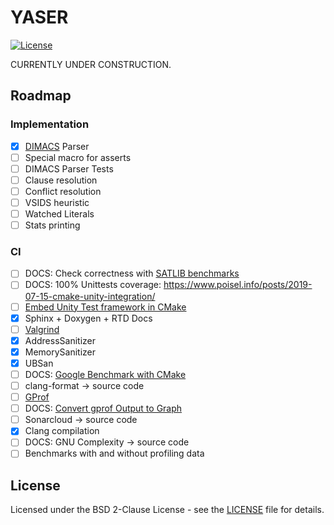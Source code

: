 # YASER
[![License](https://img.shields.io/badge/License-BSD%202--Clause-orange.svg)](https://opensource.org/licenses/BSD-2-Clause)

CURRENTLY UNDER CONSTRUCTION.

## Roadmap
### Implementation
- [X] [DIMACS](https://people.sc.fsu.edu/~jburkardt/data/cnf/cnf.html) Parser
- [ ] Special macro for asserts
- [ ] DIMACS Parser Tests
- [ ] Clause resolution
- [ ] Conflict resolution
- [ ] VSIDS heuristic
- [ ] Watched Literals
- [ ] Stats printing

### CI
- [ ] DOCS: Check correctness with [SATLIB benchmarks](https://www.cs.ubc.ca/~hoos/SATLIB/benchm.html)
- [ ] DOCS: 100% Unittests coverage: https://www.poisel.info/posts/2019-07-15-cmake-unity-integration/
- [ ] [Embed Unity Test framework in CMake](http://www.throwtheswitch.org/build/cmake)
- [X] Sphinx + Doxygen + RTD Docs
- [ ] [Valgrind](https://valgrind.org/docs/manual/quick-start.html)
- [X] AddressSanitizer
- [X] MemorySanitizer
- [X] UBSan
- [ ] DOCS: [Google Benchmark with CMake](https://pixorblog.wordpress.com/2016/05/22/cmake-google-micro-benchmarking/)
- [ ] clang-format -> source code
- [ ] [GProf](https://www.maketecheasier.com/profile-c-program-linux-using-gprof/?amp)
- [ ] DOCS: [Convert gprof Output to Graph](https://github.com/jrfonseca/gprof2dot)
- [ ] Sonarcloud -> source code
- [X] Clang compilation
- [ ] DOCS: GNU Complexity -> source code
- [ ] Benchmarks with and without profiling data

## License
Licensed under the BSD 2-Clause License - see the [LICENSE](LICENSE) file for details.